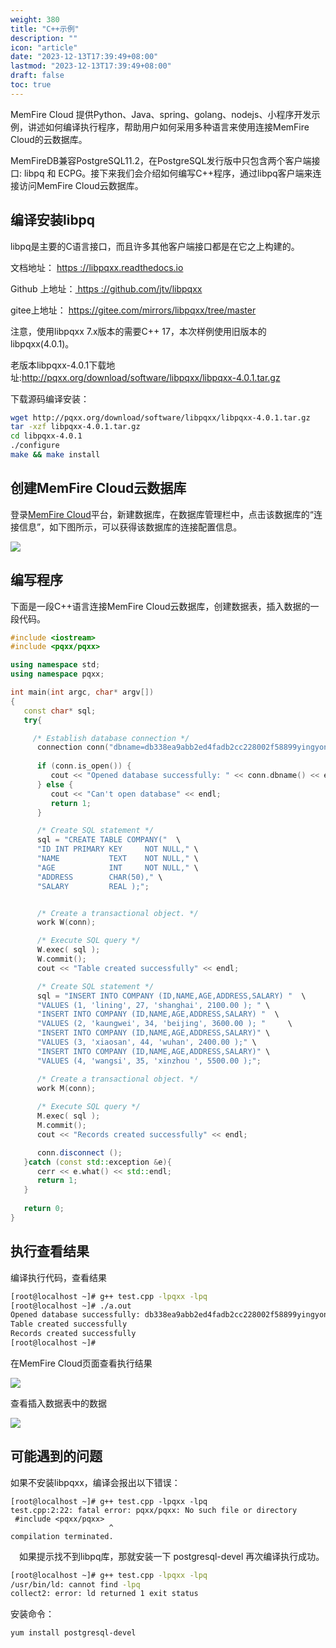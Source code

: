 ```yaml
---
weight: 380
title: "C++示例"
description: ""
icon: "article"
date: "2023-12-13T17:39:49+08:00"
lastmod: "2023-12-13T17:39:49+08:00"
draft: false
toc: true
---
```




MemFire Cloud 提供Python、Java、spring、golang、nodejs、小程序开发示例，讲述如何编译执行程序，帮助用户如何采用多种语言来使用连接MemFire Cloud的云数据库。

MemFireDB兼容PostgreSQL11.2，在PostgreSQL发行版中只包含两个客户端接口: libpq 和 ECPG。接下来我们会介绍如何编写C++程序，通过libpq客户端来连接访问MemFire Cloud云数据库。

## 编译安装libpq

libpq是主要的C语言接口，而且许多其他客户端接口都是在它之上构建的。

文档地址： [https ://libpqxx.readthedocs.io](https://gitee.com/link?target=https%3A%2F%2Flibpqxx.readthedocs.io)

Github 上地址：[ https ://github.com/jtv/libpqxx](https://gitee.com/link?target=https%3A%2F%2Fgithub.com%2Fjtv%2Flibpqxx)

gitee上地址： https://gitee.com/mirrors/libpqxx/tree/master 

注意，使用libpqxx 7.x版本的需要C++ 17，本次样例使用旧版本的libpqxx(4.0.1)。

老版本libpqxx-4.0.1下载地址:http://pqxx.org/download/software/libpqxx/libpqxx-4.0.1.tar.gz

下载源码编译安装：

```Bash
wget http://pqxx.org/download/software/libpqxx/libpqxx-4.0.1.tar.gz
tar -xzf libpqxx-4.0.1.tar.gz
cd libpqxx-4.0.1
./configure
make && make install
```

## 创建MemFire Cloud云数据库

登录[MemFire Cloud](https://cloud.memfiredb.com/)平台，新建数据库，在数据库管理栏中，点击该数据库的“连接信息”，如下图所示，可以获得该数据库的连接配置信息。

<img src='../../_media/样例-db-c++-1.png'> 

## 编写程序

下面是一段C++语言连接MemFire Cloud云数据库，创建数据表，插入数据的一段代码。

```C++
#include <iostream>
#include <pqxx/pqxx> 

using namespace std;
using namespace pqxx;

int main(int argc, char* argv[])
{
   const char* sql;
   try{

     /* Establish database connection */
      connection conn("dbname=db338ea9abb2ed4fadb2cc228002f58899yingyong_db user=aaaa123  password=XXXXX hostaddr=139.196.89.94 port=5433");
            
      if (conn.is_open()) {
         cout << "Opened database successfully: " << conn.dbname() << endl;
      } else {
         cout << "Can't open database" << endl;
         return 1;
      }

      /* Create SQL statement */
      sql = "CREATE TABLE COMPANY("  \
      "ID INT PRIMARY KEY     NOT NULL," \
      "NAME           TEXT    NOT NULL," \
      "AGE            INT     NOT NULL," \
      "ADDRESS        CHAR(50)," \
      "SALARY         REAL );";


      /* Create a transactional object. */
      work W(conn);

      /* Execute SQL query */
      W.exec( sql );
      W.commit();
      cout << "Table created successfully" << endl;

      /* Create SQL statement */
      sql = "INSERT INTO COMPANY (ID,NAME,AGE,ADDRESS,SALARY) "  \
      "VALUES (1, 'lining', 27, 'shanghai', 2100.00 ); " \
      "INSERT INTO COMPANY (ID,NAME,AGE,ADDRESS,SALARY) "  \
      "VALUES (2, 'kaungwei', 34, 'beijing', 3600.00 ); "     \
      "INSERT INTO COMPANY (ID,NAME,AGE,ADDRESS,SALARY)" \
      "VALUES (3, 'xiaosan', 44, 'wuhan', 2400.00 );" \
      "INSERT INTO COMPANY (ID,NAME,AGE,ADDRESS,SALARY)" \
      "VALUES (4, 'wangsi', 35, 'xinzhou ', 5500.00 );";

      /* Create a transactional object. */
      work M(conn);
 
      /* Execute SQL query */
      M.exec( sql );
      M.commit();
      cout << "Records created successfully" << endl;

      conn.disconnect ();
   }catch (const std::exception &e){
      cerr << e.what() << std::endl;
      return 1;
   }
 
   return 0;
}
```

## 执行查看结果

编译执行代码，查看结果

```Bash
[root@localhost ~]# g++ test.cpp -lpqxx -lpq
[root@localhost ~]# ./a.out 
Opened database successfully: db338ea9abb2ed4fadb2cc228002f58899yingyong_db
Table created successfully
Records created successfully
[root@localhost ~]# 
```

在MemFire Cloud页面查看执行结果


<img src='../../_media/样例-db-c++-2.png'> 

查看插入数据表中的数据


<img src='../../_media/样例-db-c++-3.png'> 

## 可能遇到的问题

如果不安装libpqxx，编译会报出以下错误：

```Plaintext
[root@localhost ~]# g++ test.cpp -lpqxx -lpq
test.cpp:2:22: fatal error: pqxx/pqxx: No such file or directory
 #include <pqxx/pqxx> 
                      ^
compilation terminated.
```

 如果提示找不到libpq库，那就安装一下 postgresql-devel 再次编译执行成功。

```Bash
[root@localhost ~]# g++ test.cpp -lpqxx -lpq
/usr/bin/ld: cannot find -lpq
collect2: error: ld returned 1 exit status
```

安装命令：
```Bash
yum install postgresql-devel
```